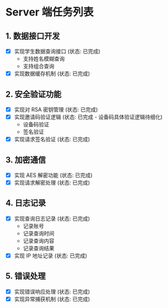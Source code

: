 # Server 端任务列表

## 1. 数据接口开发

- [x] 实现学生数据查询接口 (状态: 已完成)
  - 支持姓名模糊查询
  - 支持组合查询
- [x] 实现数据缓存机制 (状态: 已完成)

## 2. 安全验证功能

- [x] 实现对 RSA 密钥管理 (状态: 已完成)
- [x] 实现邀请码验证逻辑 (状态: 已完成 - 设备码具体验证逻辑待细化)
  - 设备码验证
  - 签名验证
- [x] 实现请求签名验证 (状态: 已完成)

## 3. 加密通信

- [x] 实现 AES 解密功能 (状态: 已完成)
- [x] 实现请求解密处理 (状态: 已完成)

## 4. 日志记录

- [x] 实现查询日志记录 (状态: 已完成)
  - 记录账号
  - 记录查询时间
  - 记录查询内容
  - 记录查询结果
- [x] 实现 IP 地址记录 (状态: 已完成)

## 5. 错误处理

- [x] 实现错误响应处理 (状态: 已完成)
- [x] 实现异常捕获机制 (状态: 已完成)
